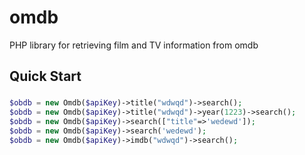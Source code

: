 # omdb
PHP library for retrieving film and TV information from omdb

## Quick Start

###
```php
$obdb = new Omdb($apiKey)->title("wdwqd")->search();
$obdb = new Omdb($apiKey)->title("wdwqd")->year(1223)->search();
$obdb = new Omdb($apiKey)->search(["title"=>'wedewd']);
$obdb = new Omdb($apiKey)->search('wedewd');
$obdb = new Omdb($apiKey)->imdb("wdwqd")->search();
```

